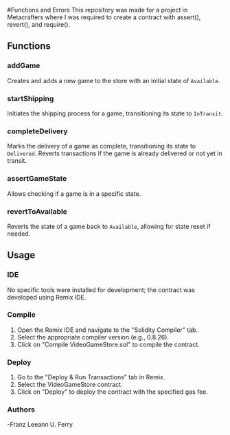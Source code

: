 #Functions and Errors
This repository was made for a project in Metacrafters where I was required to create a contract with assert(), revert(), and require().

## Functions

### addGame

Creates and adds a new game to the store with an initial state of `Available`.

### startShipping

Initiates the shipping process for a game, transitioning its state to `InTransit`.

### completeDelivery

Marks the delivery of a game as complete, transitioning its state to `Delivered`. Reverts transactions if the game is already delivered or not yet in transit.

### assertGameState

Allows checking if a game is in a specific state.

### revertToAvailable

Reverts the state of a game back to `Available`, allowing for state reset if needed.

## Usage

### IDE

No specific tools were installed for development; the contract was developed using Remix IDE.

### Compile

1. Open the Remix IDE and navigate to the "Solidity Compiler" tab.
2. Select the appropriate compiler version (e.g., 0.8.26).
3. Click on "Compile VideoGameStore.sol" to compile the contract.

### Deploy

1. Go to the "Deploy & Run Transactions" tab in Remix.
2. Select the VideoGameStore contract.
3. Click on "Deploy" to deploy the contract with the specified gas fee.

### Authors

-Franz Leeann U. Ferry
